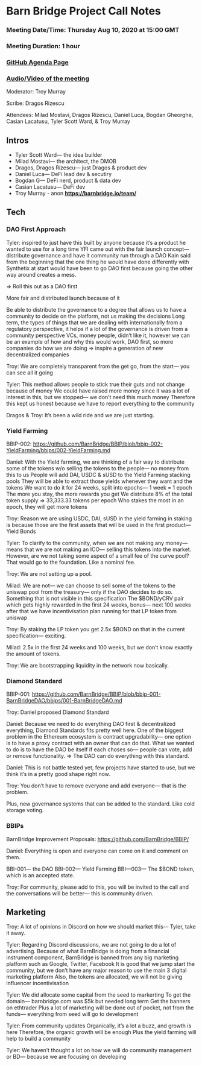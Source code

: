 # Barn Bridge Project Call Notes

### Meeting Date/Time: Thursday Aug 10, 2020 at 15:00 GMT
### Meeting Duration: 1 hour
### [GitHub Agenda Page](https://github.com/BarnBridge/BarnBridge-PM/issues/1)
### [Audio/Video of the meeting](https://youtu.be/Q3N1o2W6-CM)

Moderator: Troy Murray

Scribe: Dragos Rizescu

Attendees: Milad Mostavi, Dragos Rizescu, Daniel Luca, Bogdan Gheorghe, Casian Lacatusu, Tyler Scott Ward, & Troy Murray

## Intros
- Tyler Scott Ward— the idea builder
- Milad Mostavi— the architect, the DMOB
- Dragos, Dragos Rizescu— just Dragos & product dev
- Daniel Luca— DeFi lead dev & secutiry
- Bogdan G—  DeFi nerd, product & data dev
- Casian Lacatusu— DeFi dev
- Troy Murray - anon
**https://barnbridge.io/team/**


## Tech

### DAO First Approach
Tyler: inspired to just have this built by anyone because it’s a product he wanted to use for a long time
YFI came out with the fair launch concept— distribute governance and have it community run through a DAO
Kain said from the beginning that the one thing he would have done differently with Synthetix at start would have been to go DAO first because going the other way around creates a mess.

=> Roll this out as a DAO first

More fair and distributed launch because of it

Be able to distribute the governance to a degree that allows us to have a community to decide on the platform, not us making the decisions
Long term, the types of things that we are dealing with internationally from a regulatory perspective, it helps if a lot of the governance is driven from a community perspective
VCs, money people, didn’t like it, however we can be an example of how and why this would work, DAO first, so more companies do how we are doing => inspire a generation of new decentralized companies

Troy: We are completely transparent from the get go, from the start— you can see all it going

Tyler: This method allows people to stick true their guts and not change because of money
We could have raised more money since it was a lot of interest in this, but we stopped— we don’t need this much money
Therefore this kept us honest because we have to report everything to the community

Dragos & Troy: It’s been a wild ride and we are just starting.

### Yield Farming
BBIP-002: https://github.com/BarnBridge/BBIP/blob/bbip-002-YieldFarming/bbips/002-YieldFarming.md

Daniel: With the Yield farming, we are thinking of a fair way to distribute some of the tokens w/o selling the tokens to the people— no money from this to us
People will add DAI, USDC & sUSD to the Yield Farming stacking pools
They will be able to extract those yields whenever they want and the tokens
We want to do it for 24 weeks, split into epochs— 1 week = 1 epoch
The more you stay, the more rewards you get
We distribute 8% of the total token supply => 33,333.33 tokens per epoch
Who stakes the most in an epoch, they will get more tokens

Troy: Reason we are using USDC, DAI, sUSD in the yield farming in staking is because those are the first assets that will be used in the first product— Yield Bonds 

Tyler: To clarify to the community, when we are not making any money— means that we are not making an ICO— selling this tokens into the market.
However, are we not taking some aspect of a small fee of the curve pool? That would go to the foundation. Like a nominal fee.

Troy: We are not setting up a pool.

Milad: We are not— we can choose to sell some of the tokens to the uniswap pool from the treasury— only if the DAO decides to do so.
Something that is not visible in this specification
The $BOND/yCRV pair which gets highly rewarded in the first 24 weeks, bonus— next 100 weeks after that we have incentivisation plan running for that LP token from uniswap

Troy: By staking the LP token you get 2.5x $BOND on that in the current specification— exciting.

Milad: 2.5x in the first 24 weeks and 100 weeks, but we don’t know exactly the amount of tokens.

Troy: We are bootstrapping liquidity in the network now basically.

### Diamond Standard
BBIP-001: https://github.com/BarnBridge/BBIP/blob/bbip-001-BarnBridgeDAO/bbips/001-BarnBridgeDAO.md

Troy: Daniel proposed Diamond Standard

Daniel: Because we need to do everything DAO first & decentralized everything, Diamond Standards fits pretty well here.
One of the biggest problem in the Ethereum ecosystem is contract upgradability— one option is to have a proxy contract with an owner that can do that.
What we wanted to do is to have the DAO be itself if each choses so— people can vote, add or remove functionality.
=> The DAO can do everything with this standard.

Daniel: This is not battle tested yet, few projects have started to use, but we think it’s in a pretty good shape right now.

Troy: You don’t have to remove everyone and add everyone— that is the problem.

Plus, new governance systems that can be added to the standard. Like cold storage voting.

### BBIPs
BarnBridge Improvement Proposals: https://github.com/BarnBridge/BBIP/

Daniel: Everything is open and everyone can come on it and comment on them.

BBI-001— the DAO
BBI-002— Yield Farming
BBI—003— The $BOND token, which is an accepted state.

Troy: For community, please add to this, you will be invited to the call and the conversations will be better— this is community driven.

## Marketing
Troy: A lot of opinions in Discord on how we should market this— Tyler, take it away.

Tyler: Regarding Discord discussions, we are not going to do a lot of advertising.
Because of what BarnBridge is doing from a financial instrument component, BarnBridge is banned from any big marketing platform such as Google, Twitter, Facebook
It is good that we jump start the community, but we don’t have any major reason to use the main 3 digital marketing platform
Also, the tokens are allocated, we will not be giving influencer incentivisation

Tyler: We did allocate some capital from the seed to markerting
To get the domain— barnbridge.com was $5k but needed long term
Get the banners on ethtrader
Plus a lot of marketing will be done out of pocket, not from the funds— everything from seed will go to development

Tyler: From community updates
Organically, it’s a lot a buzz, and growth is here
Therefore, the organic growth will be enough
Plus the yield farming will help to build a community

Tyler: We haven’t thought a lot on how we will do community management or BD— because we are focusing on developing
